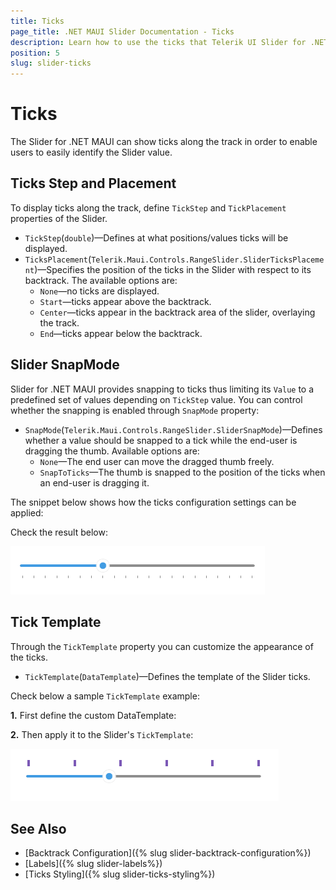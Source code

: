 ```yaml
---
title: Ticks
page_title: .NET MAUI Slider Documentation - Ticks
description: Learn how to use the ticks that Telerik UI Slider for .NET MAUI control provides.
position: 5
slug: slider-ticks
---
```


# Ticks

The Slider for .NET MAUI can show ticks along the track in order to enable users to easily identify the Slider value.

## Ticks Step and Placement

To display ticks along the track, define `TickStep` and `TickPlacement` properties of the Slider.

* `TickStep`(`double`)&mdash;Defines at what positions/values ticks will be displayed.
* `TicksPlacement`(`Telerik.Maui.Controls.RangeSlider.SliderTicksPlacement`)&mdash;Specifies the position of the ticks in the Slider with respect to its backtrack. The available options are:
    * `None`&mdash;no ticks are displayed.
    * `Start`&mdash;ticks appear above the backtrack.
    * `Center`&mdash;ticks appear in the backtrack area of the slider, overlaying the track.
    * `End`&mdash;ticks appear below the backtrack.

## Slider SnapMode

Slider for .NET MAUI provides snapping to ticks thus limiting its `Value` to a predefined set of values depending on `TickStep` value. You can control whether the snapping is enabled through `SnapMode` property:

* `SnapMode`(`Telerik.Maui.Controls.RangeSlider.SliderSnapMode`)&mdash;Defines whether a value should be snapped to a tick while the end-user is dragging the thumb. Available options are:
    * `None`&mdash;The end user can move the dragged thumb freely.
    * `SnapToTicks`&mdash;The thumb is snapped to the position of the ticks when an end-user is dragging it.

The snippet below shows how the ticks configuration settings can be applied:

<snippet id='slider-ticks-settings' />

Check the result below:

![Telerik Slider for .NET MAUI Ticks](images/slider-ticks-settings.png)

## Tick Template

Through the `TickTemplate` property you can customize the appearance of the ticks.

* `TickTemplate`(`DataTemplate`)&mdash;Defines the template of the Slider ticks.

Check below a sample `TickTemplate` example:

**1.** First define the custom DataTemplate:

<snippet id='slider-ticks-ticktemplate-datatemplate' />

**2.** Then apply it to the Slider's `TickTemplate`:

<snippet id='slider-ticks-ticktemplate-xaml' />

![Telerik Slider for .NET MAUI Ticks Template](images/slider-ticks-template.png)

## See Also

- [Backtrack Configuration]({% slug slider-backtrack-configuration%})
- [Labels]({% slug slider-labels%})
- [Ticks Styling]({% slug slider-ticks-styling%})